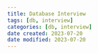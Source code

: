 ```yaml
---
title: Database Interview
tags: [db, interview]
categories: [db, interview]
date created: 2023-07-20
date modified: 2023-07-20
---
```

